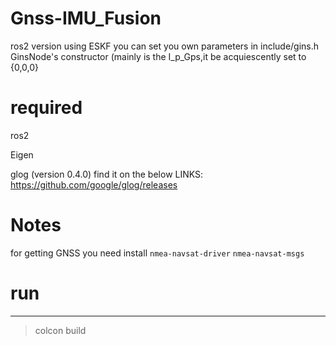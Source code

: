 # Gnss-IMU_Fusion
ros2 version 
using ESKF
you can set you own parameters in include/gins.h  GinsNode's constructor (mainly is the I_p_Gps,it be acquiescently set to {0,0,0}

# required
ros2

Eigen

glog (version 0.4.0) find it on the below LINKS:
https://github.com/google/glog/releases

# Notes
for getting GNSS
you need install `nmea-navsat-driver`  `nmea-navsat-msgs`

# run
---
>colcon build
 
  
